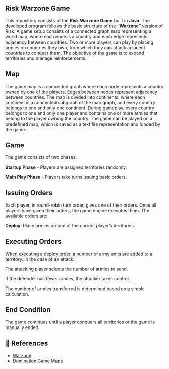 ## Risk Warzone Game

This repository consists of the **Risk Warzone Game** built in **Java**. The developed program follows the basic structure of the **“Warzone”** version of Risk. A game setup consists of a connected graph map representing a world map, where each node is a country and each edge represents adjacency between countries. Two or more players can play by placing armies on countries they own, from which they can attack adjacent countries to conquer them. The objective of the game is to expand territories and manage reinforcements.

## Map

The game map is a connected graph where each node represents a country owned by one of the players. Edges between nodes represent adjacency between countries. The map is divided into continents, where each continent is a connected subgraph of the map graph, and every country belongs to one and only one continent. During gameplay, every country belongs to one and only one player and contains one or more armies that belong to the player owning the country. The game can be played on a predefined map, which is saved as a text file representation and loaded by the game.

## Game

The game consists of two phases:

**Startup Phase** - Players are assigned territories randomly.

**Main Play Phase** - Players take turns issuing basic orders.

## Issuing Orders

Each player, in round-robin turn order, gives one of their orders. Once all players have given their orders, the game engine executes them. The available orders are:

**Deploy**: Place armies on one of the current player’s territories.

## Executing Orders

When executing a deploy order, a number of army units are added to a territory. In the case of an attack:

The attacking player selects the number of armies to send.

If the defender has fewer armies, the attacker takes control.

The number of armies transferred is determined based on a simple calculation.

## End Condition

The game continues until a player conquers all territories or the game is manually ended.
 

## 🔗 References  

- [Warzone](https://www.warzone.com/)  
- [Domination Game Maps](https://domination.sourceforge.io/getmaps.shtml)  